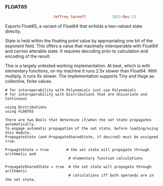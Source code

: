 ### FLOAT65
```ruby
                      Jeffrey Sarnoff            2015-Dec-15
```

Exports Float65, a variant of Float64 that enfolds a two-valued state directly.

State is held within the floating point value by appropriating one bit of the
exponent field.  This offers a value that maximally interoperable with Float64
and carries alterable state.  It requires decoding prior to calculation and
encoding of the result. 

This is a largely untested working implementation.  At best, which is with
elementary functions, on my machine it runs 2.5x slower than Float64.  With
multiply, it runs 6x slower.  The implementation supports Tiny and Huge as
collective, finite values.

```
# for interoperability with Polynomials just use Polynomials
# for interoperability with Distributions that are Univariate and Continuous

using Distributions
using FLOAT65
```

```
There are two Bools that determine if/when the set state propagates automatically.
To engage automatic propagation of the set state, before loading/using this module,
PropogateState (and PropagateSharedState, if desired) must be assigned true.

PropagteState = true        # the set state will propogate through arithmetic and
                             # elementary function calculations

PropagateSharedState = true  # the set state will propogate through arithmetic
                             # calculations iff both operands are in the set state.
```
